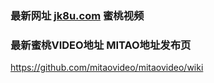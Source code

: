 ### 最新网址 [jk8u.com](http://www.jk8u.com/?mitaoshipin) 蜜桃视频
### 最新蜜桃VIDEO地址 MITAO地址发布页

https://github.com/mitaovideo/mitaovideo/wiki

